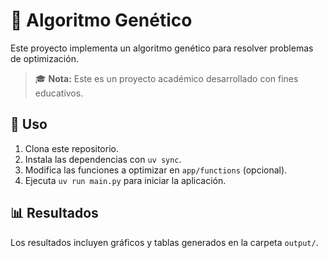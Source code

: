# 🧬 Algoritmo Genético

Este proyecto implementa un algoritmo genético para resolver problemas de optimización.

> 🎓 **Nota:** Este es un proyecto académico desarrollado con fines educativos.

## 🚀 Uso
1. Clona este repositorio.
2. Instala las dependencias con `uv sync`.
3. Modifica las funciones a optimizar en `app/functions` (opcional).
4. Ejecuta `uv run main.py` para iniciar la aplicación.

## 📊 Resultados
Los resultados incluyen gráficos y tablas generados en la carpeta `output/`.